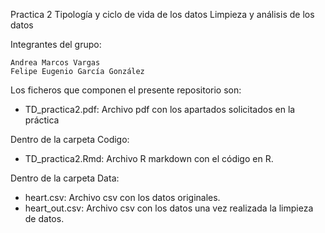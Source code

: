 
Practica 2 Tipología y ciclo de vida de los datos
Limpieza y análisis de los datos

Integrantes del grupo:

    Andrea Marcos Vargas
    Felipe Eugenio García González

Los ficheros que componen el presente repositorio son:

- TD_practica2.pdf: Archivo pdf con los apartados solicitados en la práctica

Dentro de la carpeta Codigo:
- TD_practica2.Rmd: Archivo R markdown con el código en R.

Dentro de la carpeta Data:
- heart.csv: Archivo csv con los datos originales.
- heart_out.csv: Archivo csv con los datos una vez realizada la limpieza de datos.

